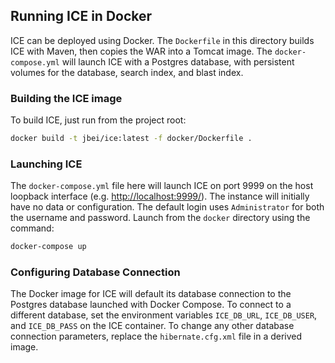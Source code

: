 ## Running ICE in Docker

ICE can be deployed using Docker. The `Dockerfile` in this directory builds ICE
with Maven, then copies the WAR into a Tomcat image. The `docker-compose.yml`
will launch ICE with a Postgres database, with persistent volumes for the
database, search index, and blast index.

### Building the ICE image

To build ICE, just run from the project root:

```bash
docker build -t jbei/ice:latest -f docker/Dockerfile .
```

### Launching ICE

The `docker-compose.yml` file here will launch ICE on port 9999 on the host
loopback interface (e.g. [http://localhost:9999/](http://localhost:9999/)). The
instance will initially have no data or configuration. The default login uses
`Administrator` for both the username and password. Launch from the `docker`
directory using the command:

```bash
docker-compose up
```

### Configuring Database Connection

The Docker image for ICE will default its database connection to the Postgres
database launched with Docker Compose. To connect to a different database, set
the environment variables `ICE_DB_URL`, `ICE_DB_USER`, and `ICE_DB_PASS` on the
ICE container. To change any other database connection parameters, replace the
`hibernate.cfg.xml` file in a derived image.
